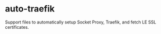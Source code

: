 # auto-traefik
Support files to automatically setup Socket Proxy, Traefik, and fetch LE SSL certificates.

